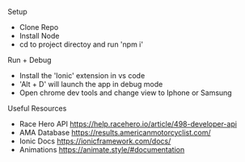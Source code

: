 Setup
  - Clone Repo
  - Install Node
  - cd to project directoy and run 'npm i'

Run + Debug
  - Install the 'Ionic' extension in vs code
  - 'Alt + D' will launch the app in debug mode
  - Open chrome dev tools and change view to Iphone or Samsung 

Useful Resources
  - Race Hero API https://help.racehero.io/article/498-developer-api
  - AMA Database https://results.americanmotorcyclist.com/
  - Ionic Docs https://ionicframework.com/docs/
  - Animations https://animate.style/#documentation
